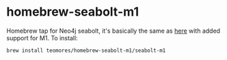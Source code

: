 # homebrew-seabolt-m1
Homebrew tap for Neo4j seabolt, it's basically the same as [here](https://github.com/michael-simons/homebrew-seabolt) with added support for M1. To install:
```
brew install teomores/homebrew-seabolt-m1/seabolt-m1
```
